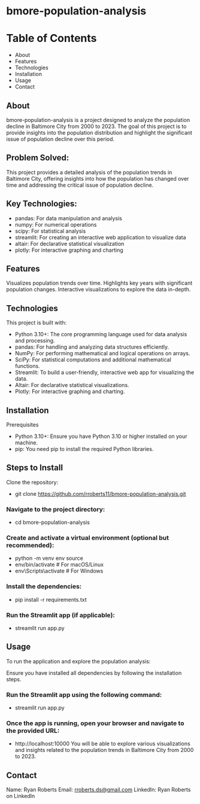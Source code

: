 # bmore-population-analysis

# Table of Contents
- About
- Features
- Technologies
- Installation
- Usage
- Contact

## About
bmore-population-analysis is a project designed to analyze the population decline in Baltimore City from 2000 to 2023. The goal of this project is to provide insights into the population distribution and highlight the significant issue of population decline over this period.

## Problem Solved:
This project provides a detailed analysis of the population trends in Baltimore City, offering insights into how the population has changed over time and addressing the critical issue of population decline.

## Key Technologies:
- pandas: For data manipulation and analysis
- numpy: For numerical operations
- scipy: For statistical analysis
- streamlit: For creating an interactive web application to visualize data
- altair: For declarative statistical visualization
- plotly: For interactive graphing and charting

## Features
Visualizes population trends over time.
Highlights key years with significant population changes.
Interactive visualizations to explore the data in-depth.

## Technologies
This project is built with:

- Python 3.10+: The core programming language used for data analysis and processing.
- pandas: For handling and analyzing data structures efficiently.
- NumPy: For performing mathematical and logical operations on arrays.
- SciPy: For statistical computations and additional mathematical functions.
- Streamlit: To build a user-friendly, interactive web app for visualizing the data.
- Altair: For declarative statistical visualizations.
- Plotly: For interactive graphing and charting.

## Installation
Prerequisites
- Python 3.10+: Ensure you have Python 3.10 or higher installed on your machine.
- pip: You need pip to install the required Python libraries.

## Steps to Install
Clone the repository:

- git clone https://github.com/rroberts11/bmore-population-analysis.git

### Navigate to the project directory:
- cd bmore-population-analysis

### Create and activate a virtual environment (optional but recommended):
- python -m venv env source
- env/bin/activate  # For macOS/Linux
- env\Scripts\activate  # For Windows

### Install the dependencies:
- pip install -r requirements.txt

### Run the Streamlit app (if applicable):
- streamlit run app.py

## Usage
To run the application and explore the population analysis:

Ensure you have installed all dependencies by following the installation steps.

### Run the Streamlit app using the following command:
- streamlit run app.py

### Once the app is running, open your browser and navigate to the provided URL:
- http://localhost:10000
You will be able to explore various visualizations and insights related to the population trends in Baltimore City from 2000 to 2023.

## Contact
Name: Ryan Roberts
Email: rroberts.ds@gmail.com
LinkedIn: Ryan Roberts on LinkedIn
